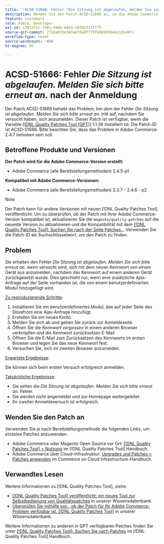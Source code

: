 ```yaml
---
title: '"ACSD-51666: Fehler "Die Sitzung ist abgelaufen, melden Sie sich bitte erneut an." nach der Anmeldung"'
description: Wenden Sie den Patch ACSD-51666 an, um das Adobe Commerce-Problem zu beheben, bei dem der Fehler *Die Sitzung ist abgelaufen ist. Melden Sie sich bitte erneut an.* tritt auf, nachdem Sie sich angemeldet haben.
feature: Customers
role: Admin, Developer
exl-id: c3913f1c-f401-440b-b6b3-10702f13fff5
source-git-commit: 7718a835e343ae7da9ff79f690503b4ee1d140fc
workflow-type: tm+mt
source-wordcount: '456'
ht-degree: 0%

---
```


# ACSD-51666: Fehler *Die Sitzung ist abgelaufen. Melden Sie sich bitte erneut an.* nach der Anmeldung

Der Patch ACSD-51666 behebt das Problem, bei dem der Fehler *Die Sitzung ist abgelaufen. Melden Sie sich bitte erneut an.* tritt auf, nachdem Sie versucht haben, sich anzumelden. Dieser Patch ist verfügbar, wenn die Variable [[!DNL Quality Patches Tool (QPT)]](/help/announcements/adobe-commerce-announcements/magento-quality-patches-released-new-tool-to-self-serve-quality-patches.md) 1.1.36 installiert ist. Die Patch-ID ist ACSD-51666. Bitte beachten Sie, dass das Problem in Adobe Commerce 2.4.7 behoben sein soll.

## Betroffene Produkte und Versionen

**Der Patch wird für die Adobe Commerce-Version erstellt:**

* Adobe Commerce (alle Bereitstellungsmethoden) 2.4.5-p1

**Kompatibel mit Adobe Commerce-Versionen:**

* Adobe Commerce (alle Bereitstellungsmethoden) 2.3.7 - 2.4.6 - p2

>[!NOTE]
>
>Der Patch kann für andere Versionen mit neuen [!DNL Quality Patches Tool] veröffentlicht. Um zu überprüfen, ob der Patch mit Ihrer Adobe Commerce-Version kompatibel ist, aktualisieren Sie die `magento/quality-patches` auf die neueste Version zu aktualisieren und die Kompatibilität mit dem [[!DNL Quality Patches Tool]: Suchen Sie nach der Seite Patches .](https://experienceleague.adobe.com/tools/commerce-quality-patches/index.html). Verwenden Sie die Patch-ID als Suchschlüsselwort, um den Patch zu finden.

## Problem

Sie erhalten den Fehler *Die Sitzung ist abgelaufen. Melden Sie sich bitte erneut an.* wenn versucht wird, sich mit dem neuen Kennwort von einem Gerät aus anzumelden, nachdem das Kennwort auf einem anderen Gerät zurückgesetzt wurde. Dies geschieht nur, wenn eine zusätzliche Ajax-Anfrage auf der Seite vorhanden ist, die von einem benutzerdefinierten Modul hinzugefügt wird.

<u>Zu reproduzierende Schritte</u>:

1. Installieren Sie ein benutzerdefiniertes Modul, das auf jeder Seite des Storefront eine Ajax-Anfrage hinzufügt.
1. Erstellen Sie ein neues Konto.
1. Melden Sie sich ab und gehen Sie zurück zur Anmeldeseite.
1. Öffnen Sie die *Kennwort vergessen* in einem anderen Browser verknüpfen und die *Kennwort zurücksetzen* E-Mail
1. Öffnen Sie die E-Mail zum Zurücksetzen des Kennworts im ersten Browser und legen Sie das neue Kennwort fest.
1. Versuchen Sie, sich im zweiten Browser anzumelden.

<u>Erwartete Ergebnisse</u>:

Sie können sich beim ersten Versuch erfolgreich anmelden.

<u>Tatsächliche Ergebnisse</u>:

* Sie sehen die *Die Sitzung ist abgelaufen. Melden Sie sich bitte erneut an.* Fehler.
* Sie werden nicht angemeldet und zur Homepage weitergeleitet.
* Ihr zweiter Anmeldeversuch ist erfolgreich.

## Wenden Sie den Patch an

Verwenden Sie je nach Bereitstellungsmethode die folgenden Links, um einzelne Patches anzuwenden:

* Adobe Commerce oder Magento Open Source vor Ort: [[!DNL Quality Patches Tool] > Nutzung](https://experienceleague.adobe.com/docs/commerce-operations/tools/quality-patches-tool/usage.html) im [!DNL Quality Patches Tool] Handbuch.
* Adobe Commerce über Cloud-Infrastruktur: [Upgrades und Patches > Patches anwenden](https://experienceleague.adobe.com/docs/commerce-cloud-service/user-guide/develop/upgrade/apply-patches.html) im Commerce on Cloud Infrastructure-Handbuch.

## Verwandtes Lesen

Weitere Informationen zu [!DNL Quality Patches Tool], siehe:

* [[!DNL Quality Patches Tool] veröffentlicht: ein neues Tool zur Selbstbedienung von Qualitätspatches](/help/announcements/adobe-commerce-announcements/magento-quality-patches-released-new-tool-to-self-serve-quality-patches.md) in unserer Wissensdatenbank.
* [Überprüfen Sie mithilfe von , ob der Patch für Ihr Adobe Commerce-Problem verfügbar ist. [!DNL Quality Patches Tool]](/help/support-tools/patches-available-in-qpt-tool/check-patch-for-magento-issue-with-magento-quality-patches.md) in unserer Wissensdatenbank.

Weitere Informationen zu anderen in QPT verfügbaren Patches finden Sie unter [[!DNL Quality Patches Tool]: Suchen Sie nach Patches](https://experienceleague.adobe.com/tools/commerce-quality-patches/index.html) im [!DNL Quality Patches Tool] Handbuch.
